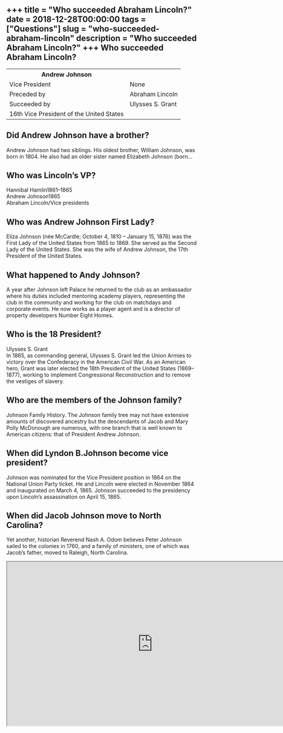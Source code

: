 +++
title = "Who succeeded Abraham Lincoln?"
date = 2018-12-28T00:00:00
tags = ["Questions"]
slug = "who-succeeded-abraham-lincoln"
description = "Who succeeded Abraham Lincoln?"
+++
Who succeeded Abraham Lincoln?
------------------------------

<table><tr><th>Andrew Johnson</th></tr><tr><td>Vice President</td><td>None</td></tr><tr><td>Preceded by</td><td>Abraham Lincoln</td></tr><tr><td>Succeeded by</td><td>Ulysses S. Grant</td></tr><tr><td>16th Vice President of the United States</td></tr></table>

Did Andrew Johnson have a brother?
----------------------------------

Andrew Johnson had two siblings. His oldest brother, William Johnson, was born in 1804. He also had an older sister named Elizabeth Johnson (born…

Who was Lincoln’s VP?
---------------------

 Hannibal Hamlin1861–1865  
Andrew Johnson1865  
Abraham Lincoln/Vice presidents

Who was Andrew Johnson First Lady?
----------------------------------

Eliza Johnson (née McCardle; October 4, 1810 – January 15, 1876) was the First Lady of the United States from 1865 to 1869. She served as the Second Lady of the United States. She was the wife of Andrew Johnson, the 17th President of the United States.

What happened to Andy Johnson?
------------------------------

A year after Johnson left Palace he returned to the club as an ambassador where his duties included mentoring academy players, representing the club in the community and working for the club on matchdays and corporate events. He now works as a player agent and is a director of property developers Number Eight Homes.

Who is the 18 President?
------------------------

Ulysses S. Grant  
In 1865, as commanding general, Ulysses S. Grant led the Union Armies to victory over the Confederacy in the American Civil War. As an American hero, Grant was later elected the 18th President of the United States (1869–1877), working to implement Congressional Reconstruction and to remove the vestiges of slavery.

Who are the members of the Johnson family?
------------------------------------------

Johnson Family History. The Johnson family tree may not have extensive amounts of discovered ancestry but the descendants of Jacob and Mary Polly McDonough are numerous, with one branch that is well known to American citizens: that of President Andrew Johnson.

When did Lyndon B.Johnson become vice president?
------------------------------------------------

Johnson was nominated for the Vice President position in 1864 on the National Union Party ticket. He and Lincoln were elected in November 1864 and inaugurated on March 4, 1865. Johnson succeeded to the presidency upon Lincoln’s assassination on April 15, 1865.

When did Jacob Johnson move to North Carolina?
----------------------------------------------

Yet another, historian Reverend Nash A. Odom believes Peter Johnson sailed to the colonies in 1760, and a family of ministers, one of which was Jacob’s father, moved to Raleigh, North Carolina.

<iframe allow="accelerometer; autoplay; clipboard-write; encrypted-media; gyroscope; picture-in-picture" allowfullscreen="" class="__youtube_prefs__  epyt-is-override  no-lazyload" data-no-lazy="1" data-origheight="433" data-origwidth="770" data-skipgform_ajax_framebjll="" height="433" id="_ytid_56546" loading="lazy" src="https://www.youtube.com/embed/3eKxxYlHbJs?enablejsapi=1&autoplay=0&cc_load_policy=0&cc_lang_pref=&iv_load_policy=1&loop=0&modestbranding=0&rel=1&fs=1&playsinline=0&autohide=2&theme=dark&color=red&controls=1&" title="YouTube player" width="770"></iframe>